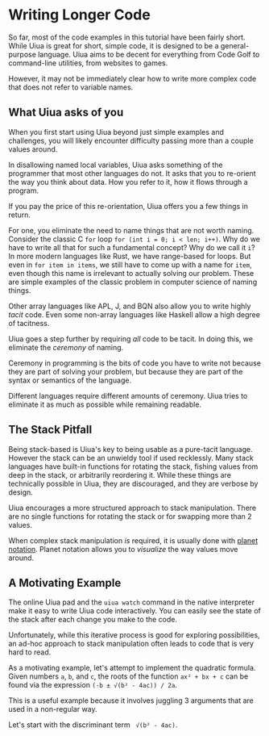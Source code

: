 # Writing Longer Code

So far, most of the code examples in this tutorial have been fairly short. While Uiua is great for short, simple code, it is designed to be a general-purpose language. Uiua aims to be decent for everything from Code Golf to command-line utilities, from websites to games.

However, it may not be immediately clear how to write more complex code that does not refer to variable names.

## What Uiua asks of you

When you first start using Uiua beyond just simple examples and challenges, you will likely encounter difficulty passing more than a couple values around.

In disallowing named local variables, Uiua asks something of the programmer that most other languages do not. It asks that you to re-orient the way you think about data. How you refer to it, how it flows through a program.

If you pay the price of this re-orientation, Uiua offers you a few things in return.

For one, you eliminate the need to name things that are not worth naming. Consider the classic C `for` loop `for (int i = 0; i < len; i++)`. Why do we have to write all that for such a fundamental concept? Why do we call it `i`? In more modern languages like Rust, we have range-based for loops. But even in `for item in items`, we still have to come up with a name for `item`, even though this name is irrelevant to actually solving our problem. These are simple examples of the classic problem in computer science of naming things.

Other array languages like APL, J, and BQN also allow you to write highly *tacit* code. Even some non-array languages like Haskell allow a high degree of tacitness.

Uiua goes a step further by requiring *all* code to be tacit. In doing this, we eliminate the *ceremony* of naming.

Ceremony in programming is the bits of code you have to write not because they are part of solving your problem, but because they are part of the syntax or semantics of the language.

Different languages require different amounts of ceremony. Uiua tries to eliminate it as much as possible while remaining readable.

## The Stack Pitfall

Being stack-based is Uiua's key to being usable as a pure-tacit language. However the stack can be an unwieldy tool if used recklessly. Many stack languages have built-in functions for rotating the stack, fishing values from deep in the stack, or arbitrarily reordering it. While these things are technically possible in Uiua, they are discouraged, and they are verbose by design.

Uiua encourages a more structured approach to stack manipulation. There are no single functions for rotating the stack or for swapping more than 2 values.

When complex stack manipulation *is* required, it is usually done with [planet notation](/tutorial/advancedstack#planet-notation). Planet notation allows you to *visualize* the way values move around.

## A Motivating Example

The online Uiua pad and the `uiua watch` command in the native interpreter make it easy to write Uiua code interactively. You can easily see the state of the stack after each change you make to the code.

Unfortunately, while this iterative process is good for exploring possibilities, an ad-hoc approach to stack manipulation often leads to code that is very hard to read.

As a motivating example, let's attempt to implement the quadratic formula. Given numbers `a`, `b`, and `c`, the roots of the function `ax² + bx + c` can be found via the expression `(-b ± √(b² - 4ac)) / 2a`.

This is a useful example because it involves juggling 3 arguments that are used in a non-regular way.

Let's start with the discriminant term ` √(b² - 4ac)`.

```uiua

```